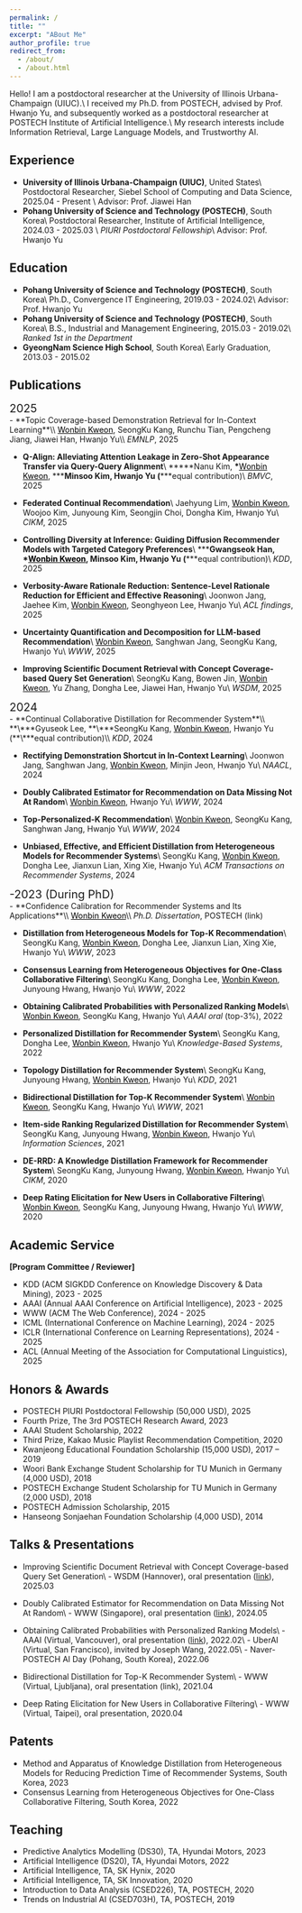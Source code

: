 ```yaml
---
permalink: /
title: ""
excerpt: "ABout Me"
author_profile: true
redirect_from: 
  - /about/
  - /about.html
---
```

Hello! I am a postdoctoral researcher at the University of Illinois Urbana-Champaign (UIUC).\\
I received my Ph.D. from POSTECH, advised by Prof. Hwanjo Yu, and subsequently worked as a postdoctoral researcher at POSTECH Institute of Artificial Intelligence.\\
My research interests include Information Retrieval, Large Language Models, and Trustworthy AI.

Experience
------
- **University of Illinois Urbana-Champaign (UIUC)**, United States\\
Postdoctoral Researcher, Siebel School of Computing and Data Science, 2025.04 - Present \\
Advisor: <a href="https://hanj.cs.illinois.edu/" target="_blank" style="text-decoration:none;">Prof. Jiawei Han</a> 
- **Pohang University of Science and Technology (POSTECH)**, South Korea\\
Postdoctoral Researcher, Institute of Artificial Intelligence, 2024.03 - 2025.03 \\
*PIURI Postdoctoral Fellowship*\\
Advisor: <a href="https://sites.google.com/view/postechdi/member/faculty?authuser=0" target="_blank" style="text-decoration:none;">Prof. Hwanjo Yu</a>

Education
------
- **Pohang University of Science and Technology (POSTECH)**, South Korea\\
Ph.D., Convergence IT Engineering, 2019.03 - 2024.02\\
Advisor: <a href="https://sites.google.com/view/postechdi/member/faculty?authuser=0" target="_blank" style="text-decoration:none;">Prof. Hwanjo Yu</a>
- **Pohang University of Science and Technology (POSTECH)**, South Korea\\
B.S., Industrial and Management Engineering, 2015.03 - 2019.02\\
*Ranked 1st in the Department*
- **GyeongNam Science High School**, South Korea\\
Early Graduation, 2013.03 - 2015.02

Publications
-----
<div style="font-size:20px;">2025</div>
- **Topic Coverage-based Demonstration Retrieval for In-Context Learning**\\
<span style="color:black"><u>Wonbin Kweon</u></span>, SeongKu Kang, Runchu Tian, Pengcheng Jiang, Jiawei Han, Hwanjo Yu\\
<i>EMNLP</i>, 2025

- **Q-Align: Alleviating Attention Leakage in Zero-Shot Appearance Transfer via Query-Query Alignment**\\
**\***Nanu Kim, **\***<span style="color:black"><u>Wonbin Kweon</u></span>, **\***Minsoo Kim, Hwanjo Yu (**\***equal contribution)\\
<i>BMVC</i>, 2025

- **Federated Continual Recommendation**\\
Jaehyung Lim, <span style="color:black"><u>Wonbin Kweon</u></span>, Woojoo Kim, Junyoung Kim, Seongjin Choi, Dongha Kim, Hwanjo Yu\\
<i>CIKM</i>, 2025

- **Controlling Diversity at Inference: Guiding Diffusion Recommender Models with Targeted Category Preferences**\\
**\***Gwangseok Han, **\***<span style="color:black"><u>Wonbin Kweon</u></span>, Minsoo Kim, Hwanjo Yu (**\***equal contribution)\\
<i>KDD</i>, 2025

- **Verbosity-Aware Rationale Reduction: Sentence-Level Rationale Reduction for Efficient and Effective Reasoning**\\
Joonwon Jang, Jaehee Kim, <span style="color:black"><u>Wonbin Kweon</u></span>, Seonghyeon Lee, Hwanjo Yu\\
<i>ACL findings</i>, 2025

- **Uncertainty Quantification and Decomposition for LLM-based Recommendation**\\
<span style="color:black"><u>Wonbin Kweon</u></span>, Sanghwan Jang, SeongKu Kang, Hwanjo Yu\\
<i>WWW</i>, 2025

- **Improving Scientific Document Retrieval with Concept Coverage-based Query Set Generation**\\
SeongKu Kang, Bowen Jin, <span style="color:black"><u>Wonbin Kweon</u></span>, Yu Zhang, Dongha Lee, Jiawei Han, Hwanjo Yu\\
<i>WSDM</i>, 2025

<div style="font-size:20px;">2024</div>
- **Continual Collaborative Distillation for Recommender System**\\
**\***Gyuseok Lee, **\***SeongKu Kang, <span style="color:black"><u>Wonbin Kweon</u></span>, Hwanjo Yu (**\***equal contribution)\\
<i>KDD</i>, 2024

- **Rectifying Demonstration Shortcut in In-Context Learning**\\
Joonwon Jang, Sanghwan Jang, <span style="color:black"><u>Wonbin Kweon</u></span>, Minjin Jeon, Hwanjo Yu\\
<i>NAACL</i>, 2024

- **Doubly Calibrated Estimator for Recommendation on Data Missing Not At Random**\\
<span style="color:black"><u>Wonbin Kweon</u></span>, Hwanjo Yu\\
<i>WWW</i>, 2024

- **Top-Personalized-K Recommendation**\\
<span style="color:black"><u>Wonbin Kweon</u></span>, SeongKu Kang, Sanghwan Jang, Hwanjo Yu\\
<i>WWW</i>, 2024

- **Unbiased, Effective, and Efficient Distillation from Heterogeneous Models for Recommender Systems**\\
SeongKu Kang, <span style="color:black"><u>Wonbin Kweon</u></span>, Dongha Lee, Jianxun Lian, Xing Xie, Hwanjo Yu\\
<i>ACM Transactions on Recommender Systems</i>, 2024

<div style="font-size:20px;">-2023 (During PhD)</div>
- **Confidence Calibration for Recommender Systems and Its Applications**\\
<span style="color:black"><u>Wonbin Kweon</u></span>\\
<i>Ph.D. Dissertation</i>, POSTECH (<a href="https://arxiv.org/pdf/2402.16325.pdf" target="_blank" style="text-decoration:none;">link</a>)

- **Distillation from Heterogeneous Models for Top-K Recommendation**\\
SeongKu Kang, <span style="color:black"><u>Wonbin Kweon</u></span>, Dongha Lee, Jianxun Lian, Xing Xie, Hwanjo Yu\\
<i>WWW</i>, 2023

- **Consensus Learning from Heterogeneous Objectives for One-Class Collaborative Filtering**\\
SeongKu Kang, Dongha Lee, <span style="color:black"><u>Wonbin Kweon</u></span>, Junyoung Hwang, Hwanjo Yu\\
<i>WWW</i>, 2022

- **Obtaining Calibrated Probabilities with Personalized Ranking Models**\\
<span style="color:black"><u>Wonbin Kweon</u></span>, SeongKu Kang, Hwanjo Yu\\
<i>AAAI oral</i> (top-3%), 2022

- **Personalized Distillation for Recommender System**\\
SeongKu Kang, Dongha Lee, <span style="color:black"><u>Wonbin Kweon</u></span>, Hwanjo Yu\\
<i>Knowledge-Based Systems</i>, 2022

- **Topology Distillation for Recommender System**\\
SeongKu Kang, Junyoung Hwang, <span style="color:black"><u>Wonbin Kweon</u></span>, Hwanjo Yu\\
<i>KDD</i>, 2021

- **Bidirectional Distillation for Top-K Recommender System**\\
<span style="color:black"><u>Wonbin Kweon</u></span>, SeongKu Kang, Hwanjo Yu\\
<i>WWW</i>, 2021

- **Item-side Ranking Regularized Distillation for Recommender System**\\
SeongKu Kang, Junyoung Hwang, <span style="color:black"><u>Wonbin Kweon</u></span>, Hwanjo Yu\\
<i>Information Sciences</i>, 2021

- **DE-RRD: A Knowledge Distillation Framework for Recommender System**\\
SeongKu Kang, Junyoung Hwang, <span style="color:black"><u>Wonbin Kweon</u></span>, Hwanjo Yu\\
<i>CIKM</i>, 2020

- **Deep Rating Elicitation for New Users in Collaborative Filtering**\\
<span style="color:black"><u>Wonbin Kweon</u></span>, SeongKu Kang, Junyoung Hwang, Hwanjo Yu\\
<i>WWW</i>, 2020


Academic Service
-----
**[Program Committee / Reviewer]**
- KDD (ACM SIGKDD Conference on Knowledge Discovery & Data Mining), 2023 - 2025
- AAAI (Annual AAAI Conference on Artificial Intelligence), 2023 - 2025
- WWW (ACM The Web Conference), 2024 - 2025
- ICML (International Conference on Machine Learning), 2024 - 2025
- ICLR (International Conference on Learning Representations), 2024 - 2025
- ACL (Annual Meeting of the Association for Computational Linguistics), 2025

Honors & Awards
-----
- POSTECH PIURI Postdoctoral Fellowship (50,000 USD), 2025
- Fourth Prize, The 3rd POSTECH Research Award, 2023
- AAAI Student Scholarship, 2022
- Third Prize, Kakao Music Playlist Recommendation Competition, 2020
- Kwanjeong Educational Foundation Scholarship (15,000 USD), 2017 – 2019
- Woori Bank Exchange Student Scholarship for TU Munich in Germany (4,000 USD), 2018
- POSTECH Exchange Student Scholarship for TU Munich in Germany (2,000 USD), 2018
- POSTECH Admission Scholarship, 2015
- Hanseong Sonjaehan Foundation Scholarship (4,000 USD), 2014

Talks & Presentations
-----
- Improving Scientific Document Retrieval with Concept Coverage-based Query Set Generation\\
&#45; WSDM (Hannover), oral presentation (<a href="https://av.tib.eu/media/70193" target="_blank" >link</a>), 2025.03

- Doubly Calibrated Estimator for Recommendation on Data Missing Not At Random\\
&#45; WWW (Singapore), oral presentation (<a href="https://www.youtube.com/watch?v=fs-Xoi8oKWc&ab_channel=ACMSIGWEB" target="_blank" >link</a>), 2024.05

- Obtaining Calibrated Probabilities with Personalized Ranking Models\\
&#45; AAAI (Virtual, Vancouver), oral presentation (<a href="https://aaai-2022.virtualchair.net/poster_aaai5085" target="_blank" >link</a>), 2022.02\\
&#45; UberAI (Virtual, San Francisco), invited by Joseph Wang, 2022.05\\
&#45; Naver-POSTECH AI Day (Pohang, South Korea), 2022.06

- Bidirectional Distillation for Top-K Recommender System\\
&#45; WWW (Virtual, Ljubljana), oral presentation (<a href="https://www.youtube.com/watch?v=VsyV0JLaUXY&ab_channel=VideoLecturesChannel" target="_blank" style="text-decoration:none;">link</a>), 2021.04

- Deep Rating Elicitation for New Users in Collaborative Filtering\\
&#45; WWW (Virtual, Taipei), oral presentation, 2020.04

Patents
-----
- Method and Apparatus of Knowledge Distillation from Heterogeneous Models for Reducing Prediction Time of Recommender Systems, South Korea, 2023
- Consensus Learning from Heterogeneous Objectives for One-Class Collaborative Filtering, South Korea, 2022

Teaching
-----
- Predictive Analytics Modelling (DS30), TA, Hyundai Motors, 2023
- Artificial Intelligence (DS20), TA, Hyundai Motors, 2022
- Artificial Intelligence, TA, SK Hynix, 2020
- Artificial Intelligence, TA, SK Innovation, 2020
- Introduction to Data Analysis (CSED226), TA, POSTECH, 2020
- Trends on Industrial AI (CSED703H), TA, POSTECH, 2019